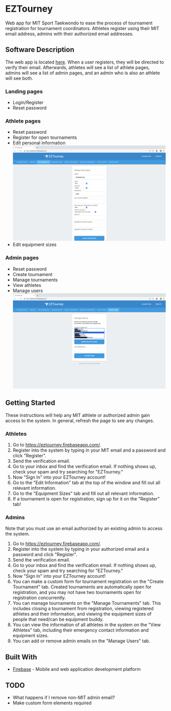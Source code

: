 # EZTourney

Web app for MIT Sport Taekwondo to ease the process of tournament registration for tournament coordinators. Athletes register using their MIT email address, admins with their authorized email addresses.

## Software Description

The web app is located [here](https://eztourney.firebaseapp.com/). When a user registers, they will be directed to verify their email. Afterwards, athletes will see a list of athlete pages, admins will see a list of admin pages, and an admin who is also an athlete will see both.

### Landing pages

* Login/Register
* Reset password

### Athlete pages

* Reset password
* Register for open tournaments
* Edit personal information
![Edit Information screen](screenshots/edit_information.png)
* Edit equipment sizes

### Admin pages

* Reset password
* Create tournament
* Manage tournaments
* View athletes
* Manage users
![Manage Users screen](screenshots/manage_users.png)

## Getting Started

These instructions will help any MIT athlete or authorized admin gain access to the system. In general, refresh the page to see any changes.

### Athletes

1. Go to https://eztourney.firebaseapp.com/.
2. Register into the system by typing in your MIT email and a password and click "Register".
3. Send the verification email.
4. Go to your inbox and find the verification email. If nothing shows up, check your spam and try searching for "EZTourney."
5. Now "Sign In" into your EZTourney account!
6. Go to the "Edit Information" tab at the top of the window and fill out all relevant information.
7. Go to the "Equipment Sizes" tab and fill out all relevant information.
8. If a tournament is open for registration, sign up for it on the "Register" tab!

### Admins

Note that you must use an email authorized by an existing admin to access the system.

1. Go to https://eztourney.firebaseapp.com/.
2. Register into the system by typing in your authorized email and a password and click "Register".
3. Send the verification email.
4. Go to your inbox and find the verification email. If nothing shows up, check your spam and try searching for "EZTourney."
5. Now "Sign In" into your EZTourney account!
6. You can make a custom form for tournament registration on the "Create Tournament" tab. Created tournaments are automatically open for registration, and you may not have two tournaments open for registration concurrently.
7. You can manage tournaments on the "Manage Tournaments" tab. This includes closing a tournament from registration, viewing registered athletes and their information, and viewing the equipment sizes of people that need/can be equipment buddy.
8. You can view the information of all athletes in the system on the "View Athletes" tab, including their emergency contact information and equipment sizes.
9. You can add or remove admin emails on the "Manage Users" tab.

## Built With

* [Firebase](https://firebase.google.com/) - Mobile and web application development platform

## TODO

* What happens if I remove non-MIT admin email?
* Make custom form elements required
